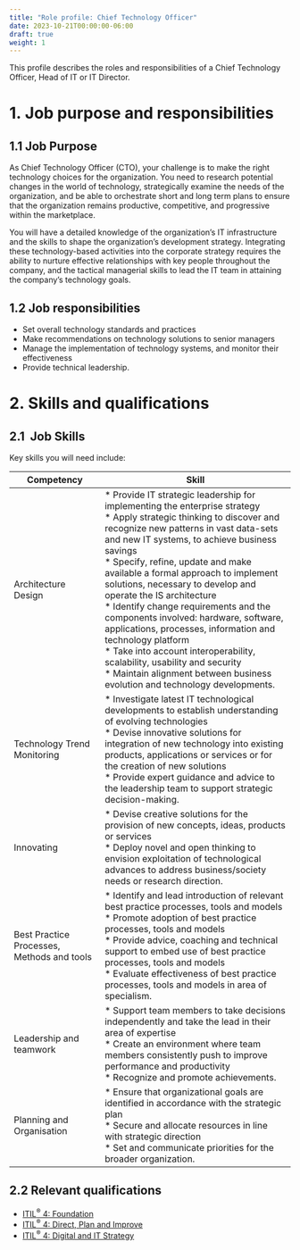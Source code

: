 ```yaml
---
title: "Role profile: Chief Technology Officer"
date: 2023-10-21T00:00:00-06:00
draft: true
weight: 1
---
```


This profile describes the roles and responsibilities of a Chief Technology Officer, Head of IT or IT Director.

# 1. Job purpose and responsibilities
## 1.1 Job Purpose
As Chief Technology Officer (CTO), your challenge is to make the right technology choices for the organization. You need to research potential changes in the world of technology, strategically examine the needs of the organization, and be able to orchestrate short and long term plans to ensure that the organization remains productive, competitive, and progressive within the marketplace.

You will have a detailed knowledge of the organization’s IT infrastructure and the skills to shape the organization’s development strategy. Integrating these technology-based activities into the corporate strategy requires the ability to nurture effective relationships with key people throughout the company, and the tactical managerial skills to lead the IT team in attaining the company’s technology goals.

## 1.2 Job responsibilities
- Set overall technology standards and practices
- Make recommendations on technology solutions to senior managers
- Manage the implementation of technology systems, and monitor their effectiveness
- Provide technical leadership.

# 2. Skills and qualifications
## 2.1  Job Skills
Key skills you will need include:

| Competency                                 | Skill                                                                                                                                                                                                                                                                                                                                                                                                                                                                                                                                                                                                                                                                                                    |
| ------------------------------------------ | -------------------------------------------------------------------------------------------------------------------------------------------------------------------------------------------------------------------------------------------------------------------------------------------------------------------------------------------------------------------------------------------------------------------------------------------------------------------------------------------------------------------------------------------------------------------------------------------------------------------------------------------------------------------------------------------------------- |
| Architecture Design                        | * Provide IT strategic leadership for implementing the enterprise strategy <br /> * Apply strategic thinking to discover and recognize new patterns in vast data-sets and new IT systems, to achieve business savings <br /> * Specify, refine, update and make available a formal approach to implement solutions, necessary to develop and operate the IS architecture <br /> * Identify change requirements and the components involved: hardware, software, applications, processes, information and technology platform <br /> * Take into account interoperability, scalability, usability and security <br /> * Maintain alignment between business evolution and technology developments. <br /> |
| Technology Trend Monitoring                | * Investigate latest IT technological developments to establish understanding of evolving technologies <br /> * Devise innovative solutions for integration of new technology into existing products, applications or services or for the creation of new solutions <br /> * Provide expert guidance and advice to the leadership team to support strategic decision-making. <br />                                                                                                                                                                                                                                                                                                                      |
| Innovating                                 | * Devise creative solutions for the provision of new concepts, ideas, products or services <br /> * Deploy novel and open thinking to envision exploitation of technological advances to address business/society needs or research direction. <br />                                                                                                                                                                                                                                                                                                                                                                                                                                                    |
| Best Practice Processes, Methods and tools | * Identify and lead introduction of relevant best practice processes, tools and models <br /> * Promote adoption of best practice processes, tools and models <br /> * Provide advice, coaching and technical support to embed use of best practice processes, tools and models <br /> * Evaluate effectiveness of best practice processes, tools and models in area of specialism. <br />                                                                                                                                                                                                                                                                                                               |
| Leadership and teamwork                    | * Support team members to take decisions independently and take the lead in their area of expertise <br /> * Create an environment where team members consistently push to improve performance and productivity <br /> * Recognize and promote achievements. <br />                                                                                                                                                                                                                                                                                                                                                                                                                                      |
| Planning and Organisation                  | * Ensure that organizational goals are identified in accordance with the strategic plan <br /> * Secure and allocate resources in line with strategic direction <br /> * Set and communicate priorities for the broader organization. <br />                                                                                                                                                                                                                                                                                                                                                                                                                                                             |

## 2.2 Relevant qualifications
- [ITIL<sup>®</sup> 4: Foundation](https://www.axelos.com/certifications/itil-service-management/itil-4-foundation)
- [ITIL<sup>®</sup> 4: Direct, Plan and Improve](https://www.axelos.com/certifications/itil-service-management/managing-professional/direct-plan-and-improve)
- [ITIL<sup>®</sup> 4: Digital and IT Strategy](https://www.axelos.com/certifications/itil-service-management/strategic-leader/digital-and-it-strategy)
